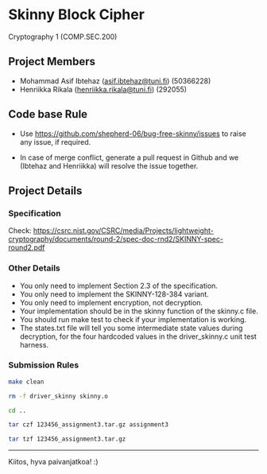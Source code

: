 # Skinny Block Cipher

Cryptography 1 (COMP.SEC.200)

## Project Members

* Mohammad Asif Ibtehaz (asif.ibtehaz@tuni.fi) (50366228)
* Henriikka Rikala (henriikka.rikala@tuni.fi) (292055)

## Code base Rule

* Use <https://github.com/shepherd-06/bug-free-skinny/issues> to raise any issue, if required.

* In case of merge conflict, generate a pull request in Github and we (Ibtehaz and Henriikka) will resolve the issue together.

## Project Details

### Specification

Check: <https://csrc.nist.gov/CSRC/media/Projects/lightweight-cryptography/documents/round-2/spec-doc-rnd2/SKINNY-spec-round2.pdf>

### Other Details

* You only need to implement Section 2.3 of the specification.
* You only need to implement the SKINNY-128-384 variant.
* You only need to implement encryption, not decryption.
* Your implementation should be in the skinny function of the skinny.c file.
* You should run make test to check if your implementation is working.
* The states.txt file will tell you some intermediate state values during decryption, for the four hardcoded values in the driver_skinny.c unit test harness.

### Submission Rules

```bash
make clean

rm -f driver_skinny skinny.o

cd ..

tar czf 123456_assignment3.tar.gz assignment3

tar tzf 123456_assignment3.tar.gz
```

------
Kiitos, hyva paivanjatkoa! :)
